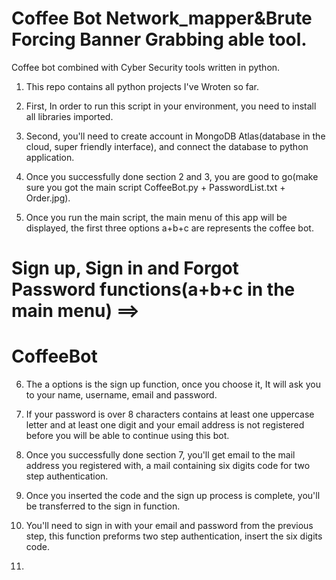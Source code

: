 # Coffee Bot Network_mapper&Brute Forcing Banner Grabbing able tool.
Coffee bot combined with Cyber Security tools written in python.
1. This repo contains all python projects I've Wroten so far.

2. First, In order to run this script in your environment, you need to install all libraries imported.

3. Second, you'll need to create account in MongoDB Atlas(database in the cloud, super friendly interface), and connect the database to python application.

4. Once you successfully done section 2 and 3, you are good to go(make sure you got the main script CoffeeBot.py + PasswordList.txt + Order.jpg).

5. Once you run the main script, the main menu of this app will be displayed, the first three options a+b+c are represents the coffee bot.

# Sign up, Sign in and Forgot Password functions(a+b+c in the main menu) ==>
# CoffeeBot
6. The a options is the sign up function, once you choose it, It will ask you to your name, username, email and password.

7. If your password is over 8 characters contains at least one uppercase letter and at least one digit and your email address is not registered before you will be able to continue using this bot.

8. Once you successfully done section 7, you'll get email to the mail address you registered with, a mail containing six digits code for two step authentication.

9. Once you inserted the code and the sign up process is complete, you'll be transferred to the sign in function.

10. You'll need to sign in with your email and password from the previous step, this function preforms two step authentication, insert the six digits code.

11. 


